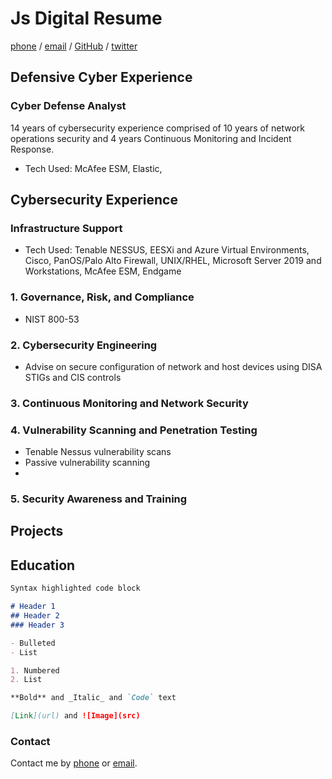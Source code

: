 # Js Digital Resume

[phone](123456789) / [email](https://support.github.com/contact) / [GitHub]() / [twitter]()

## Defensive Cyber Experience

### Cyber Defense Analyst

14 years of cybersecurity experience comprised of 10 years of network operations security and 4 years Continuous Monitoring and Incident Response.
    
- Tech Used: McAfee ESM, Elastic, 

## Cybersecurity Experience 

### Infrastructure Support
- Tech Used: Tenable NESSUS, EESXi and Azure Virtual Environments, Cisco, PanOS/Palo Alto Firewall, UNIX/RHEL, Microsoft Server 2019 and Workstations, McAfee ESM, Endgame

### 1. Governance, Risk, and Compliance
  - NIST 800-53
### 2. Cybersecurity Engineering
  - Advise on secure configuration of network and host devices using DISA STIGs and CIS controls
### 3. Continuous Monitoring and Network Security

### 4. Vulnerability Scanning and Penetration Testing
  - Tenable Nessus vulnerability scans
  - Passive vulnerability scanning
  - 
### 5. Security Awareness and Training

## Projects

## Education



```markdown
Syntax highlighted code block

# Header 1
## Header 2
### Header 3

- Bulleted
- List

1. Numbered
2. List

**Bold** and _Italic_ and `Code` text

[Link](url) and ![Image](src)
```

### Contact

Contact me by [phone](123456789) or [email](https://support.github.com/contact).
